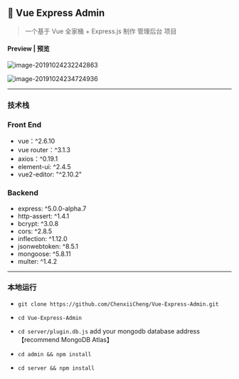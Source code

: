 ## 🏹 Vue Express Admin

> 一个基于 Vue 全家桶 + Express.js 制作 管理后台 项目

#### Preview | 预览

![image-20191024232242863](./imgs/github1.png)

![image-20191024234724936](./imgs/github2.png)

---

### 技术栈

### Front End

- vue：^2.6.10
- vue router：^3.1.3
- axios：^0.19.1
- element-ui: ^2.4.5
- vue2-editor: "^2.10.2"

### Backend

- express: ^5.0.0-alpha.7
- http-assert: ^1.4.1
- bcrypt: ^3.0.8
- cors: ^2.8.5
- inflection: ^1.12.0
- jsonwebtoken: ^8.5.1
- mongoose: ^5.8.11
- multer: ^1.4.2

---

### 本地运行

- `git clone https://github.com/ChenxiiCheng/Vue-Express-Admin.git`

- `cd Vue-Express-Admin`

- `cd server/plugin.db.js` add your mongodb database address【recommend MongoDB Atlas】

- `cd admin && npm install`

- `cd server && npm install`
